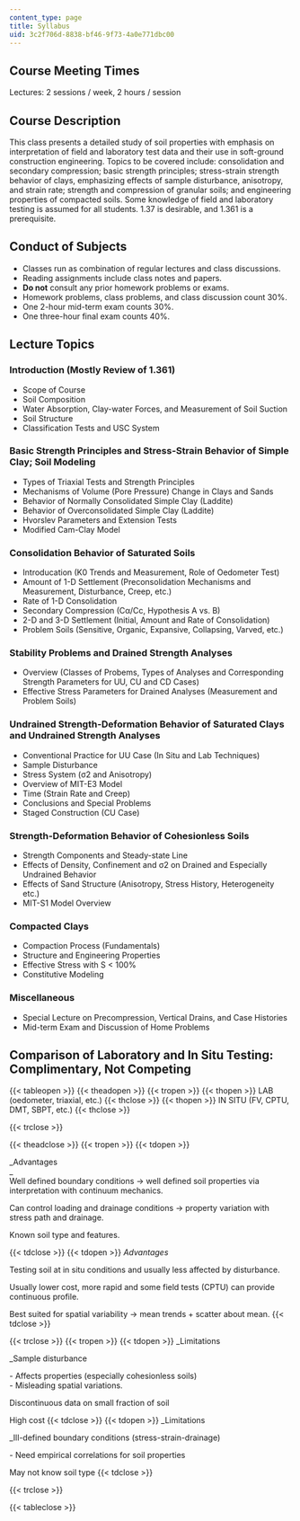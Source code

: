 ```yaml
---
content_type: page
title: Syllabus
uid: 3c2f706d-8838-bf46-9f73-4a0e771dbc00
---
```


Course Meeting Times
--------------------

Lectures: 2 sessions / week, 2 hours / session

Course Description
------------------

This class presents a detailed study of soil properties with emphasis on interpretation of field and laboratory test data and their use in soft-ground construction engineering. Topics to be covered include: consolidation and secondary compression; basic strength principles; stress-strain strength behavior of clays, emphasizing effects of sample disturbance, anisotropy, and strain rate; strength and compression of granular soils; and engineering properties of compacted soils. Some knowledge of field and laboratory testing is assumed for all students. 1.37 is desirable, and 1.361 is a prerequisite.

Conduct of Subjects
-------------------

*   Classes run as combination of regular lectures and class discussions.
*   Reading assignments include class notes and papers.
*   **Do not** consult any prior homework problems or exams.
*   Homework problems, class problems, and class discussion count 30%.
*   One 2-hour mid-term exam counts 30%.
*   One three-hour final exam counts 40%.

Lecture Topics
--------------

### Introduction (Mostly Review of 1.361)

*   Scope of Course
*   Soil Composition
*   Water Absorption, Clay-water Forces, and Measurement of Soil Suction
*   Soil Structure
*   Classification Tests and USC System

### Basic Strength Principles and Stress-Strain Behavior of Simple Clay; Soil Modeling

*   Types of Triaxial Tests and Strength Principles
*   Mechanisms of Volume (Pore Pressure) Change in Clays and Sands
*   Behavior of Normally Consolidated Simple Clay (Laddite)
*   Behavior of Overconsolidated Simple Clay (Laddite)
*   Hvorslev Parameters and Extension Tests
*   Modified Cam-Clay Model

### Consolidation Behavior of Saturated Soils

*   Introducation (K0 Trends and Measurement, Role of Oedometer Test)
*   Amount of 1-D Settlement (Preconsolidation Mechanisms and Measurement, Disturbance, Creep, etc.)
*   Rate of 1-D Consolidation
*   Secondary Compression (Cα/Cc, Hypothesis A vs. B)
*   2-D and 3-D Settlement (Initial, Amount and Rate of Consolidation)
*   Problem Soils (Sensitive, Organic, Expansive, Collapsing, Varved, etc.)

### Stability Problems and Drained Strength Analyses

*   Overview (Classes of Probems, Types of Analyses and Corresponding Strength Parameters for UU, CU and CD Cases)
*   Effective Stress Parameters for Drained Analyses (Measurement and Problem Soils)

### Undrained Strength-Deformation Behavior of Saturated Clays and Undrained Strength Analyses

*   Conventional Practice for UU Case (In Situ and Lab Techniques)
*   Sample Disturbance
*   Stress System (σ2 and Anisotropy)
*   Overview of MIT-E3 Model
*   Time (Strain Rate and Creep)
*   Conclusions and Special Problems
*   Staged Construction (CU Case)

### Strength-Deformation Behavior of Cohesionless Soils

*   Strength Components and Steady-state Line
*   Effects of Density, Confinement and σ2 on Drained and Especially Undrained Behavior
*   Effects of Sand Structure (Anisotropy, Stress History, Heterogeneity etc.)
*   MIT-S1 Model Overview

### Compacted Clays

*   Compaction Process (Fundamentals)
*   Structure and Engineering Properties
*   Effective Stress with S \< 100%
*   Constitutive Modeling

### Miscellaneous

*   Special Lecture on Precompression, Vertical Drains, and Case Histories
*   Mid-term Exam and Discussion of Home Problems

Comparison of Laboratory and In Situ Testing: Complimentary, Not Competing
--------------------------------------------------------------------------

{{< tableopen >}}
{{< theadopen >}}
{{< tropen >}}
{{< thopen >}}
LAB (oedometer, triaxial, etc.)
{{< thclose >}}
{{< thopen >}}
IN SITU (FV, CPTU, DMT, SBPT, etc.)
{{< thclose >}}

{{< trclose >}}

{{< theadclose >}}
{{< tropen >}}
{{< tdopen >}}


_Advantages  
_  
Well defined boundary conditions → well defined soil properties via interpretation with continuum mechanics.  
  
Can control loading and drainage conditions → property variation with stress path and drainage.  
  
Known soil type and features.


{{< tdclose >}}
{{< tdopen >}}
_Advantages_  
  
Testing soil at in situ conditions and usually less affected by disturbance.  
  
Usually lower cost, more rapid and some field tests (CPTU) can provide continuous profile.  
  
Best suited for spatial variability → mean trends + scatter about mean.
{{< tdclose >}}

{{< trclose >}}
{{< tropen >}}
{{< tdopen >}}
_Limitations  
  
_Sample disturbance  
  
\- Affects properties (especially cohesionless soils)  
\- Misleading spatial variations.  
  
Discontinuous data on small fraction of soil  
  
High cost
{{< tdclose >}}
{{< tdopen >}}
_Limitations  
  
_Ill-defined boundary conditions (stress-strain-drainage)  
  
\- Need empirical correlations for soil properties  
  
May not know soil type
{{< tdclose >}}

{{< trclose >}}

{{< tableclose >}}